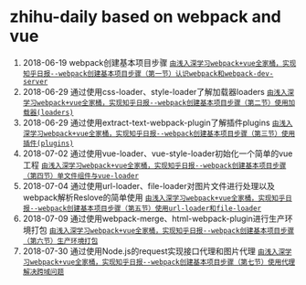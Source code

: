 # zhihu-daily based on webpack and vue
1. 2018-06-19 webpack创建基本项目步骤 [```由浅入深学习webpack+vue全家桶，实现知乎日报--webpack创建基本项目步骤（第一节）认识webpack和webpack-dev-server```](https://www.jianshu.com/p/40519cbaf2bf)
2. 2018-06-29 通过使用css-loader、style-loader了解加载器loaders [```由浅入深学习webpack+vue全家桶，实现知乎日报--webpack创建基本项目步骤（第二节）使用加载器(loaders)```](https://www.jianshu.com/p/1e0b2fc2260c)
3. 2018-06-29 通过使用extract-text-webpack-plugin了解插件plugins [```由浅入深学习webpack+vue全家桶，实现知乎日报--webpack创建基本项目步骤（第三节）使用插件(plugins)```](https://www.jianshu.com/p/f84b96abcb56)
4. 2018-07-02 通过使用vue-loader、vue-style-loader初始化一个简单的vue工程 [```由浅入深学习webpack+vue全家桶，实现知乎日报--webpack创建基本项目步骤（第四节）单文件组件与vue-loader```](https://www.jianshu.com/p/ab7a00d605ae)
5. 2018-07-04 通过使用url-loader、file-loader对图片文件进行处理以及webpack解析Reslove的简单使用 [```由浅入深学习webpack+vue全家桶，实现知乎日报--webpack创建基本项目步骤（第五节）使用url-loader和file-loader```](https://www.jianshu.com/p/c553ef965a77)
6. 2018-07-09 通过使用webpack-merge、html-webpack-plugin进行生产环境打包 [```由浅入深学习webpack+vue全家桶，实现知乎日报--webpack创建基本项目步骤（第六节）生产环境打包```](https://www.jianshu.com/p/505825c4381a)
7. 2018-07-30 通过使用Node.js的request实现接口代理和图片代理 [```由浅入深学习webpack+vue全家桶，实现知乎日报--webpack创建基本项目步骤（第七节）使用代理解决跨域问题```](https://www.jianshu.com/p/c076b40cf25f)